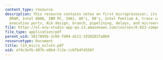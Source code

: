 ```yaml
---
content_type: resource
description: this resource contains notes on first microprocessor, its evaluation,
  DRAM, Intel 8086, IBM PC, 1981, 80's, 90's, Intel Pentium 4, trace cache, renaming,
  execution ports, ALU design, branch, pipelining, delays, and microarchitecture comparison.
file: https://ol-ocw-studio-app-qa.s3.amazonaws.com/courses/6-823-computer-system-architecture-fall-2005/af4c3efb407be0b47c2ecc6fb4f4558f_l15_micro_evlutn.pdf
file_type: application/pdf
parent_uid: 5017895b-3c66-fd04-4111-19382827a0b9
resourcetype: Document
title: l15_micro_evlutn.pdf
uid: af4c3efb-407b-e0b4-7c2e-cc6fb4f4558f
---
```

